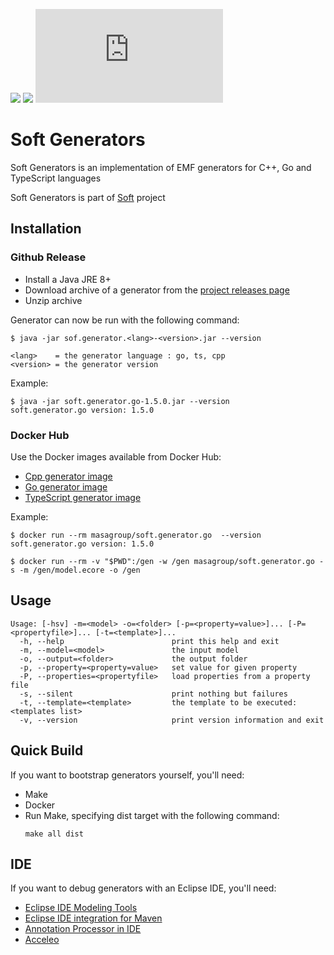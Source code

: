 [![](https://img.shields.io/github/license/masagroup/soft.gen.svg)](https://github.com/masagroup/soft.gen/blob/master/LICENSE)
![](https://github.com/masagroup/soft.gen/actions/workflows/build_and_test.yml/badge.svg)
![](https://img.shields.io/github/v/release/masagroup/soft.gen)
# Soft Generators #

Soft Generators is an implementation of EMF generators for C++, Go and TypeScript languages

Soft Generators is part of [Soft](https://github.com/masagroup/soft) project



## Installation ##

### Github Release ###
- Install a Java JRE 8+
- Download archive of a generator from the [project releases page](https://github.com/masagroup/soft.gen/releases)
- Unzip archive

Generator can now be run with the following command:

```shell
$ java -jar sof.generator.<lang>-<version>.jar --version

<lang>    = the generator language : go, ts, cpp
<version> = the generator version
```

Example:
```shell
$ java -jar soft.generator.go-1.5.0.jar --version
soft.generator.go version: 1.5.0
```

### Docker Hub ###
Use the Docker images available from Docker Hub:
- [Cpp generator image](https://hub.docker.com/r/masagroup/soft.generator.cpp)
- [Go generator image](https://hub.docker.com/r/masagroup/soft.generator.go)
- [TypeScript generator image](https://hub.docker.com/r/masagroup/soft.generator.ts)

Example:
```shell
$ docker run --rm masagroup/soft.generator.go  --version
soft.generator.go version: 1.5.0
```

```shell
$ docker run --rm -v "$PWD":/gen -w /gen masagroup/soft.generator.go -s -m /gen/model.ecore -o /gen
```

## Usage ##

```
Usage: [-hsv] -m=<model> -o=<folder> [-p=<property=value>]... [-P=<propertyfile>]... [-t=<template>]...
  -h, --help                        print this help and exit
  -m, --model=<model>               the input model
  -o, --output=<folder>             the output folder
  -p, --property=<property=value>   set value for given property
  -P, --properties=<propertyfile>   load properties from a property file
  -s, --silent                      print nothing but failures
  -t, --template=<template>         the template to be executed: <templates list>
  -v, --version                     print version information and exit
```

## Quick Build ##
If you want to bootstrap generators yourself, you'll need:
- Make
- Docker
- Run Make, specifying dist target with the following command:
    ```
    make all dist
    ```

## IDE ##
If you want to debug generators with an Eclipse IDE, you'll need:
- [Eclipse IDE Modeling Tools](https://www.eclipse.org/downloads/)
- [Eclipse IDE integration for Maven](https://download.eclipse.org/technology/m2e/releases/latest/)
- [Annotation Processor in IDE](https://immutables.github.io/apt.html)
- [Acceleo](https://download.eclipse.org/acceleo/updates/releases)

